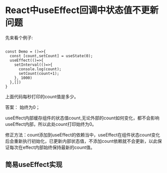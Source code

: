 # React中useEffect回调中状态值不更新问题

先来看个例子:

```

const Demo = ()=>{
  const [count,setCount] = useState(0);
  useEffect(()=>{
    setInterval(()=>{
      console.log(count);
      setCount(count+1);
    }, 1000)
  },[])
}

``` 

上面代码每秒打印的count值是多少。

答案： 始终为0；

useEffect内部缓存组件的状态值count,无论外部的count如何变化，都不会影响useEffect内部，所以此处count打印始终为0。

修正方法：count添加到useEffect的依赖当中，useEffect在组件状态count变化后会重新执行初始化，已更新内部状态值，不添加count依赖就不会更新，以此保证每次在effect内部始终保持最新的count值。

## 简易useEffect实现

